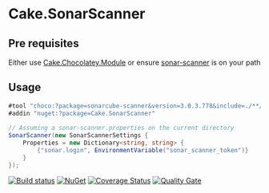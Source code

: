 # Cake.SonarScanner

## Pre requisites
Either use [Cake.Chocolatey.Module](https://github.com/gep13/Cake.Chocolatey.Module) or ensure [sonar-scanner](https://docs.sonarqube.org/display/SCAN/Analyzing+with+SonarQube+Scanner) is on your path

## Usage
```cs
#tool "choco:?package=sonarcube-scanner&version=3.0.3.778&include=./**/*.bat"
#addin "nuget:?package=Cake.SonarScanner"
    
// Assuming a sonar-scanner.properties on the current directory
SonarScanner(new SonarScannerSettings {
    Properties = new Dictionary<string, string> {
        {"sonar.login", EnvironmentVariable("sonar_scanner_token")}
    }
});
```

[![Build status](https://ci.appveyor.com/api/projects/status/l00o9jw5cxh68255?svg=true)](https://ci.appveyor.com/project/pitermarx/cake-sonarscanner)
[![NuGet](https://img.shields.io/nuget/v/Cake.SonarScanner.svg)](https://www.nuget.org/packages/Cake.SonarScanner/)
[![Coverage Status](https://coveralls.io/repos/github/pitermarx/Cake.SonarScanner/badge.svg?branch=master)](https://coveralls.io/github/pitermarx/Cake.SonarScanner?branch=master)
[![Quality Gate](https://sonarcloud.io/api/project_badges/measure?project=pitermarx%3ACake.SonarScanner&metric=alert_status)](https://sonarcloud.io/dashboard/index/pitermarx:Cake.SonarScanner)
